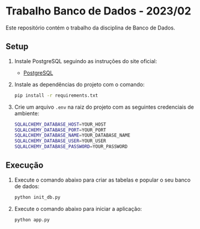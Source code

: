 # Trabalho Banco de Dados - 2023/02

Este repositório contém o trabalho da disciplina de Banco de Dados.

## Setup
1. Instale PostgreSQL seguindo as instruções do site oficial:
    - [PostgreSQL](https://www.postgresql.org/download/)
2. Instale as dependências do projeto com o comando:
    
    ```bash 
    pip install -r requirements.txt
    ```
3. Crie um arquivo `.env` na raiz do projeto com as seguintes credenciais de ambiente:
    ```bash
    SQLALCHEMY_DATABASE_HOST=YOUR_HOST
    SQLALCHEMY_DATABASE_PORT=YOUR_PORT
    SQLALCHEMY_DATABASE_NAME=YOUR_DATABASE_NAME
    SQLALCHEMY_DATABASE_USER=YOUR_USER
    SQLALCHEMY_DATABASE_PASSWORD=YOUR_PASSWORD
    ```
   
## Execução
1. Execute o comando abaixo para criar as tabelas e popular o seu banco de dados:
    ```bash
    python init_db.py
    ```

2. Execute o comando abaixo para iniciar a aplicação:
    ```bash
    python app.py
    ```